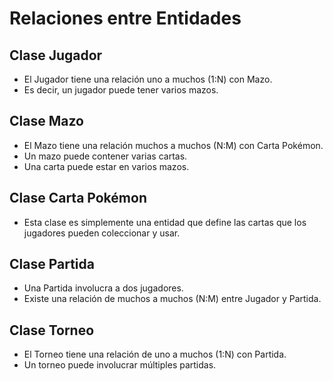 # Relaciones entre Entidades

## Clase Jugador
- El Jugador tiene una relación uno a muchos (1:N) con Mazo.
- Es decir, un jugador puede tener varios mazos.

## Clase Mazo
- El Mazo tiene una relación muchos a muchos (N:M) con Carta Pokémon.
- Un mazo puede contener varias cartas.
- Una carta puede estar en varios mazos.

## Clase Carta Pokémon
- Esta clase es simplemente una entidad que define las cartas que los jugadores pueden coleccionar y usar.

## Clase Partida
- Una Partida involucra a dos jugadores.
- Existe una relación de muchos a muchos (N:M) entre Jugador y Partida.

## Clase Torneo
- El Torneo tiene una relación de uno a muchos (1:N) con Partida.
- Un torneo puede involucrar múltiples partidas. 